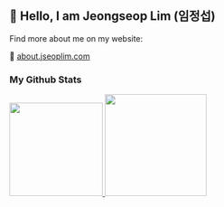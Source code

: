 ## 👋 Hello, I am Jeongseop Lim (임정섭)

Find more about me on my website:

:link: [about.jseoplim.com](https://about.jseoplim.com)

### My Github Stats

<a href="#">
  <img src="https://github-readme-stats-git-master-jeongseop-lims-projects.vercel.app/api?username=jseop-lim&theme=react&show_icons=true&hide=stars&show=reviews" height="165px">
</a>
<a href="#">
  <img src="https://github-readme-stats-git-master-jeongseop-lims-projects.vercel.app/api/top-langs/?username=jseop-lim&theme=react&layout=compact&size_weight=0.5&count_weight=0.5&exclude_repo=pit-infer,pit-ocaml&hide=Jupyter%20Notebook,Verilog,HTML" height="180px">
</a>
